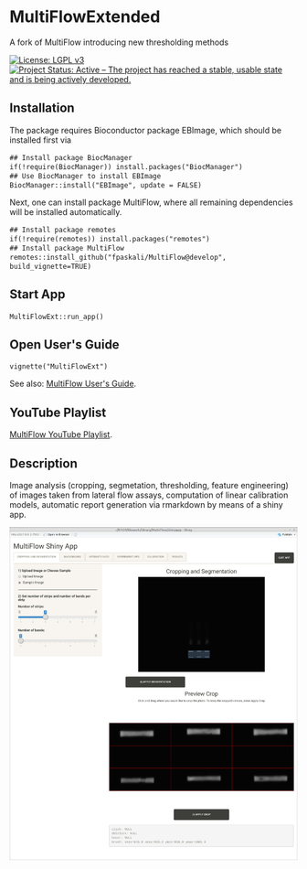 # MultiFlowExtended
A fork of MultiFlow introducing new thresholding methods

[![License: LGPL v3](https://img.shields.io/badge/License-LGPL%20v3-blue.svg)](https://www.gnu.org/licenses/lgpl-3.0)
[![Project Status: Active – The project has reached a stable, usable state and is being actively developed.](https://www.repostatus.org/badges/latest/active.svg)](https://www.repostatus.org/#active)

## Installation

The package requires Bioconductor package EBImage, which should be installed
first via

```{r, eval = FALSE}
## Install package BiocManager
if(!require(BiocManager)) install.packages("BiocManager")
## Use BiocManager to install EBImage
BiocManager::install("EBImage", update = FALSE)
```

Next, one can install package MultiFlow, where all remaining dependencies will
be installed automatically.

```{r, eval = FALSE}
## Install package remotes
if(!require(remotes)) install.packages("remotes")
## Install package MultiFlow
remotes::install_github("fpaskali/MultiFlow@develop", build_vignette=TRUE)
```

## Start App

```{r}
MultiFlowExt::run_app()
```


## Open User's Guide

```{r}
vignette("MultiFlowExt")
```

See also: [MultiFlow User's Guide](https://stamats.github.io/MultiFlow/MultiFlow.html).


## YouTube Playlist

[MultiFlow YouTube Playlist](https://www.youtube.com/playlist?list=PLRgOZXM8LZ0gv2OJts1c62n0gsXO9VrAN).


## Description
Image analysis (cropping, segmetation, thresholding, feature engineering) 
of images taken from lateral flow assays, computation of linear calibration 
models, automatic report generation via rmarkdown by means of a shiny app.

![MultiFlow Shiny App](MultiFlowShinyApp.png)
